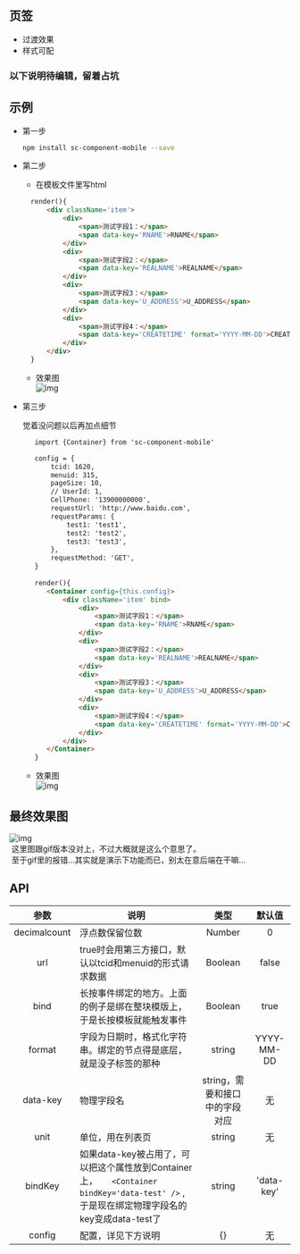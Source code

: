 ## 页签
- 过渡效果
- 样式可配
### 以下说明待编辑，留着占坑

## 示例

* 第一步
   ``` bash
   npm install sc-component-mobile --save
   ```

* 第二步
    * 在模板文件里写html
    ``` html
      render(){
          <div className='item'>
              <div>
                  <span>测试字段1：</span>
                  <span data-key='RNAME'>RNAME</span>
              </div>
              <div>
                  <span>测试字段2：</span>
                  <span data-key='REALNAME'>REALNAME</span>
              </div>
              <div>
                  <span>测试字段3：</span>
                  <span data-key='U_ADDRESS'>U_ADDRESS</span>
              </div>
              <div>
                  <span>测试字段4：</span>
                  <span data-key='CREATETIME' format='YYYY-MM-DD'>CREATETIME</span>
              </div>
          </div>
      }
    ``` 
    
    * 效果图  
    ![img](https://github.com/zy410419243/react-mobile-component/blob/master/src/assets/component/List_Container/demo_img/first.jpg)
    
* 第三步

    觉着没问题以后再加点细节
    ``` html
       import {Container} from 'sc-component-mobile'

       config = {
           tcid: 1620,
           menuid: 315,
           pageSize: 10,
           // UserId: 1,
           CellPhone: '13900000000',
           requestUrl: 'http://www.baidu.com',
           requestParams: {
               test1: 'test1',
               test2: 'test2',
               test3: 'test3',
           },
           requestMethod: 'GET',
       }
       
       render(){
          <Container config={this.config}>
              <div className='item' bind>
                  <div>
                      <span>测试字段1：</span>
                      <span data-key='RNAME'>RNAME</span>
                  </div>
                  <div>
                      <span>测试字段2：</span>
                      <span data-key='REALNAME'>REALNAME</span>
                  </div>
                  <div>
                      <span>测试字段3：</span>
                      <span data-key='U_ADDRESS'>U_ADDRESS</span>
                  </div>
                  <div>
                      <span>测试字段4：</span>
                      <span data-key='CREATETIME' format='YYYY-MM-DD'>CREATETIME</span>
                  </div>
              </div>
          </Container>
       }
    ```
    
    * 效果图  
    ![img](https://github.com/zy410419243/react-mobile-component/blob/master/src/assets/component/List_Container/demo_img/second.jpg)
    
## 最终效果图
  ![img](https://github.com/zy410419243/react-mobile-component/blob/master/src/assets/component/List_Container/demo_img/demo_list_container.gif)  
  这里图跟gif版本没对上，不过大概就是这么个意思了。  
  至于gif里的报错...其实就是演示下功能而已，别太在意后端在干嘛...

## API
| 参数 | 说明 | 类型 | 默认值 |
| :------: | ----- | :------: | :------: |
| decimalcount | 浮点数保留位数 | Number | 0 |
| url | true时会用第三方接口，默认以tcid和menuid的形式请求数据 | Boolean |  false |
| bind | 长按事件绑定的地方。上面的例子是绑在整块模版上，于是长按模板就能触发事件 | Boolean | true |
| format | 字段为日期时，格式化字符串。绑定的节点得是底层，就是没子标签的那种 | string | YYYY-MM-DD |
| data-key | 物理字段名 | string，需要和接口中的字段对应 | 无 |
| unit | 单位，用在列表页 | string | 无 |
| bindKey | 如果data-key被占用了，可以把这个属性放到Container上，    ``` <Container bindKey='data-test' />``` ,于是现在绑定物理字段名的key变成data-test了 | string | 'data-key' |
| config | 配置，详见下方说明 | {} | 无 |
